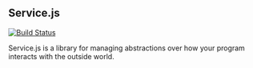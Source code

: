 Service.js
----------
[![Build Status][status-img]][status-page]

Service.js is a library for managing abstractions over how your program
interacts with the outside world.

[status-img]: https://api.travis-ci.org/JustinTulloss/service.js.svg
[status-page]: https://travis-ci.org/JustinTulloss/service.js
